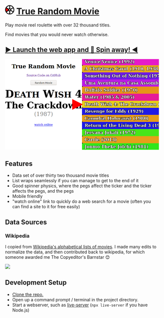 # <img src="icon.svg" height="30"> [True Random Movie][app]

Play movie reel roulette with over 32 thousand titles. 

Find movies that you would never watch otherwise.

## [▶ Launch the web app and 💫 Spin away! ◀][app]

[![](screenshot.png)][app]

## Features

- Data set of over thirty two thousand movie titles
- List wraps seamlessly if you can manage to get to the end of it
- Good spinner physics, where the pegs affect the ticker and the ticker affects the pegs, and the pegs 
- Mobile friendly
- "watch online" link to quickly do a web search for a movie (often you can find a site to it for free easily)

## Data Sources

### Wikipedia
I copied from [Wikipedia's alphabetical lists of movies](https://en.wikipedia.org/wiki/Lists_of_films#Alphabetical_indices).
I made many edits to normalize the data, and then contributed back to wikipedia, for which someone awarded me The Copyeditor's Barnstar 😊

![](https://upload.wikimedia.org/wikipedia/commons/thumb/e/ee/Copyeditor_Barnstar_Hires.png/100px-Copyeditor_Barnstar_Hires.png)

## Development Setup

- [Clone the repo.][git clone]
- Open up a command prompt / terminal in the project directory.
- Start a webserver, such as [live-server][] (`npx live-server` if you have Node.js)

[git clone]: https://help.github.com/articles/cloning-a-repository/
[live-server]: https://www.npmjs.com/package/live-server
[app]: https://1j01.github.io/true-random-movie/
